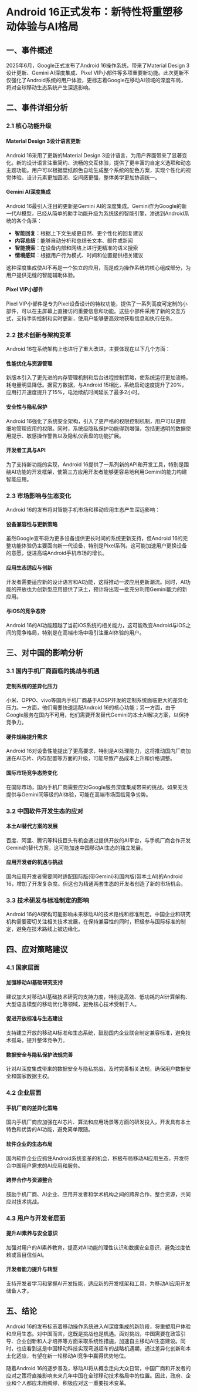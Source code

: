  # Android 16正式发布：新特性将重塑移动体验与AI格局

## 一、事件概述

2025年6月，Google正式发布了Android 16操作系统，带来了Material Design 3设计更新、Gemini AI深度集成、Pixel VIP小部件等多项重要新功能。此次更新不仅强化了Android系统的用户体验，更标志着Google在移动AI领域的深度布局，将对全球移动生态系统产生深远影响。

## 二、事件详细分析

### 2.1 核心功能升级

#### Material Design 3设计语言更新

Android 16采用了更新的Material Design 3设计语言，为用户界面带来了显著变化。新的设计语言注重简约、流畅的交互体验，提供了更丰富的自定义选项和动态主题功能。用户可以根据壁纸颜色自动生成整个系统的配色方案，实现个性化的视觉体验。设计元素更加圆润、空间感更强，整体美学更加协调统一。

#### Gemini AI深度集成

Android 16最引人注目的更新是Gemini AI的深度集成。Gemini作为Google的新一代AI模型，已经从简单的助手功能升级为系统级的智能引擎，渗透到Android系统的各个角落：

- **智能回复**：根据上下文生成更自然、更个性化的回复建议
- **内容总结**：能够自动分析和总结长文本、邮件或新闻
- **智能搜索**：在设备内部和网络上进行更精准的语义搜索
- **情境感知**：根据用户行为模式、时间和位置提供相关建议

这种深度集成使AI不再是一个独立的应用，而是成为操作系统的核心组成部分，为用户提供无缝的智能辅助体验。

#### Pixel VIP小部件

Pixel VIP小部件是专为Pixel设备设计的特权功能，提供了一系列高度可定制的小部件，可以在主屏幕上直接访问重要信息和功能。这些小部件采用了新的交互方式，支持手势控制和实时更新，使用户能够更高效地获取信息和执行任务。

### 2.2 技术创新与架构变革

Android 16在系统架构上也进行了重大改进，主要体现在以下几个方面：

#### 性能优化与资源管理

新版本引入了更先进的内存管理机制和后台进程控制策略，使系统运行更加流畅，耗电量明显降低。据官方数据，与Android 15相比，系统启动速度提升了20%，应用打开速度提升了15%，电池续航时间延长了最多2小时。

#### 安全性与隐私保护

Android 16强化了系统安全架构，引入了更严格的权限控制机制，用户可以更精细地管理应用的权限。同时，系统级隐私保护功能得到增强，包括更透明的数据使用提示、敏感操作警告以及隐私仪表盘的功能扩展。

#### 开发者工具与API

为了支持新功能的实现，Android 16提供了一系列新的API和开发工具，特别是围绕AI功能的开发框架，使第三方应用开发者能够更容易地利用Gemini的能力构建智能应用。

### 2.3 市场影响与生态变化

Android 16的发布将对智能手机市场和移动应用生态产生深远影响：

#### 设备兼容性与更新策略

虽然Google宣布将为更多设备提供更长时间的系统更新支持，但Android 16的完整功能体验仍主要面向新一代设备，特别是Pixel系列。这可能加速用户更换设备的意愿，促进高端Android手机市场的增长。

#### 应用生态适应与创新

开发者需要适应新的设计语言和AI功能，这将推动一波应用更新潮流。同时，AI功能的开放也为创新型应用提供了沃土，预计将出现一批充分利用Gemini能力的新应用。

#### 与iOS的竞争态势

Android 16的AI功能超越了当前iOS系统的相关能力，这可能改变Android与iOS之间的竞争格局，特别是在高端市场中吸引注重AI体验的用户。

## 三、对中国的影响分析

### 3.1 国内手机厂商面临的挑战与机遇

#### 定制系统的差异化压力

小米、OPPO、vivo等国内手机厂商基于AOSP开发的定制系统面临更大的差异化压力。一方面，他们需要快速适配Android 16的核心功能；另一方面，由于Google服务在国内不可用，他们需要开发替代Gemini的本土AI解决方案，以保持竞争力。

#### 硬件规格提升需求

Android 16对设备性能提出了更高要求，特别是AI处理能力，这将推动国内厂商加速在AI芯片、内存配置等方面的升级，可能导致产品成本上升和价格调整。

#### 国际市场竞争态势变化

在国际市场，国内手机厂商需要应对Google服务深度集成带来的挑战。如果无法提供与Gemini同等级的AI体验，可能在高端市场面临竞争劣势。

### 3.2 中国软件开发生态的应对

#### 本土AI替代方案的发展

百度、阿里、腾讯等科技巨头有机会通过提供开放的AI平台，与手机厂商合作开发Gemini的替代方案，这可能加速中国移动AI生态的独立发展。

#### 应用开发者的机遇与挑战

国内应用开发者需要同时适配国际版(带Gemini)和国内版(带本土AI)的Android 16，增加了开发复杂度。但这也为精通两套生态的开发者创造了新的市场机会。

### 3.3 技术研发与标准制定的影响

Android 16的AI架构可能影响未来移动AI的技术路线和标准制定。中国企业和研究机构需要密切关注相关技术发展，在保持兼容性的同时，积极参与国际标准的制定，避免在技术路线上被边缘化。

## 四、应对策略建议

### 4.1 国家层面

#### 加强移动AI基础研究支持

建议加大对移动AI基础技术研究的支持力度，特别是高效、低功耗的AI计算架构、大型语言模型的移动优化等领域，避免核心技术受制于人。

#### 促进开放标准与生态建设

支持建立开放的移动AI标准和生态系统，鼓励国内企业联合制定兼容标准，避免技术孤岛，提升整体竞争力。

#### 数据安全与隐私保护法规完善

针对AI深度集成带来的数据安全与隐私挑战，及时完善相关法规，确保用户数据安全和国家数据主权。

### 4.2 企业层面

#### 手机厂商的差异化策略

国内手机厂商应加强在AI芯片、算法和应用场景等方面的研发投入，开发具有本土特色和优势的AI功能，避免简单跟随。

#### 软件企业的生态布局

国内软件企业应抓住Android系统变革的机会，积极布局移动AI应用生态，开发符合中国用户需求的AI应用和服务。

#### 跨界合作与资源整合

鼓励手机厂商、AI企业、应用开发者和学术机构之间的跨界合作，整合资源，共同应对技术挑战。

### 4.3 用户与开发者层面

#### 提升AI素养与安全意识

加强对用户的AI素养教育，提高对AI功能的理性认识和数据安全意识，避免过度依赖或盲目信任AI。

#### 开发者能力提升与转型

支持开发者学习和掌握AI开发技能，适应新的开发框架和工具，为移动AI应用开发储备人才。

## 五、结论

Android 16的发布标志着移动操作系统进入AI深度集成的新阶段，将重塑用户体验和应用生态。对中国而言，这既是挑战也是机遇。面对挑战，中国需要在政策引导、企业创新和人才培养等方面采取系统性措施，加速自主移动AI生态建设。同时，也应看到这是中国移动科技实现弯道超车的战略机遇期，通过差异化创新和本土化适应，有望在新一轮移动AI竞争中赢得优势地位。

随着Android 16的逐步普及，移动AI将从概念走向大众日常，中国厂商和开发者的应对之策将直接影响未来几年中国在全球移动技术格局中的位置。因此，政府、企业和个人都应未雨绸缪，积极应对这一重要技术变革。